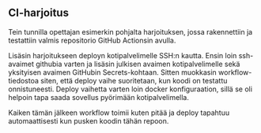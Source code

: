 ## CI-harjoitus

Tein tunnilla opettajan esimerkin pohjalta harjoituksen, jossa rakennettiin ja testattiin valmis repositorio GitHub Actionsin avulla.

Lisäsin harjoitukseen deployn kotipalvelimelle SSH:n kautta.
Ensin loin ssh-avaimet githubia varten ja lisäsin julkisen avaimen kotipalvelimelle sekä yksityisen avaimen GitHubin Secrets-kohtaan.
Sitten muokkasin workflow-tiedostoa siten, että deploy vaihe suoritetaan, kun koodi on testattu onnistuneesti.
Deploy vaihetta varten loin docker konfiguraation, sillä se oli helpoin tapa saada sovellus pyörimään kotipalvelimella.

Kaiken tämän jälkeen workflow toimii kuten pitää ja deploy tapahtuu automaattisesti kun pusken koodin tähän repoon.
